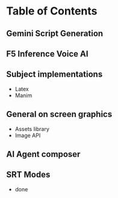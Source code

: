 # Table of Contents
## Gemini Script Generation
## F5 Inference Voice AI
## Subject implementations
- Latex
- Manim
## General on screen graphics
- Assets library
- Image API
## AI Agent composer
## SRT Modes
- done 